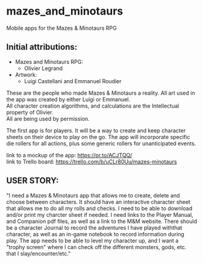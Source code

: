 # mazes_and_minotaurs
Mobile apps for the Mazes &amp; Minotaurs RPG

## Initial attributions:
+ Mazes and Minotaurs RPG:
  - Olivier Legrand
+ Artwork:
  - Luigi Castellani and Emmanuel Roudier

These are the people who made Mazes &amp; Minotaurs a reality.  All art used in the app was created by either Luigi or Emmanuel.<br>
All character creation algorithms, and calculations are the Intellectual property of Olivier.<br>
All are being used by permission.<br>

The first app is for players. It will be a way to create and keep character sheets on their device to play on the go.
The app will incorporate specific die rollers for all actions, plus some generic rollers for unanticipated events.

link to a mockup of the app: https://pr.to/ACJTQQ/ <br>
link to Trello board: https://trello.com/b/uCLr80Uu/mazes-minotaurs

## USER STORY:<br>
"I need a Mazes & Minotaurs app that allows me to create, delete and choose between characters.  It should have an interactive character sheet that allows me to do all my rolls and checks. I need to be able to download and/or print my charcter sheet if needed. I need links to the Player Manual, and Companion pdf files, as well as a link to the M&M website. There should be a character Journal to record the adventures I have played withthat character, as well as an in-game notebook to record information during play. The app needs to be able to level my character up, and I want a "trophy screen" where I can check off the different monsters, gods, etc. that I slay/encounter/etc."


